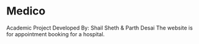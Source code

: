 # Medico
Academic Project
Developed By: Shail Sheth & Parth Desai
The website is for appointment booking for a hospital. 
